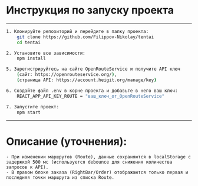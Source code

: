 # Инструкция по запуску проекта

---

```bash
1. Клонируйте репозиторий и перейдите в папку проекта:
    git clone https://github.com/Filippov-Nikolay/tentai
    cd tentai

2. Установите все зависимости:
    npm install

5. Зарегистрируйтесь на сайте OpenRouteService и получите API ключ
    (сайт: https://openrouteservice.org/),
    (страница API: https://account.heigit.org/manage/key)

6. Создайте файл .env в корне проекта и добавьте в него ваш ключ:
    REACT_APP_API_KEY_ROUTE = "ваш_ключ_от_OpenRouteService"

7. Запустите проект:
    npm start
```

--- 

# Описание (уточнения):
    - При изменении маршрутов (Route), данные сохраняются в localStorage с задержкой 500 мс (используется debounce для снижения количества запросов к API).
    - В правом блоке заказа (RightBar/Order) отображаются только первая и последняя точки маршрута из списка Route.
